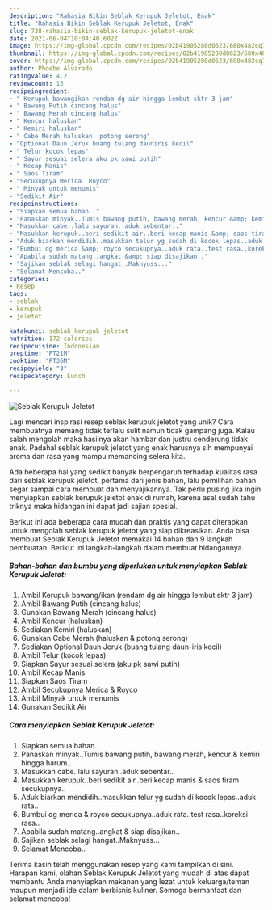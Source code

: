 ```yaml
---
description: "Rahasia Bikin Seblak Kerupuk Jeletot, Enak"
title: "Rahasia Bikin Seblak Kerupuk Jeletot, Enak"
slug: 738-rahasia-bikin-seblak-kerupuk-jeletot-enak
date: 2021-06-04T10:04:40.602Z
image: https://img-global.cpcdn.com/recipes/02b41905280d0623/680x482cq70/seblak-kerupuk-jeletot-foto-resep-utama.jpg
thumbnail: https://img-global.cpcdn.com/recipes/02b41905280d0623/680x482cq70/seblak-kerupuk-jeletot-foto-resep-utama.jpg
cover: https://img-global.cpcdn.com/recipes/02b41905280d0623/680x482cq70/seblak-kerupuk-jeletot-foto-resep-utama.jpg
author: Phoebe Alvarado
ratingvalue: 4.2
reviewcount: 13
recipeingredient:
- " Kerupuk bawangikan rendam dg air hingga lembut sktr 3 jam"
- " Bawang Putih cincang halus"
- " Bawang Merah cincang halus"
- " Kencur haluskan"
- " Kemiri haluskan"
- " Cabe Merah haluskan  potong serong"
- "Optional Daun Jeruk buang tulang dauniris kecil"
- " Telur kocok lepas"
- " Sayur sesuai selera aku pk sawi putih"
- " Kecap Manis"
- " Saos Tiram"
- "Secukupnya Merica  Royco"
- " Minyak untuk menumis"
- "Sedikit Air"
recipeinstructions:
- "Siapkan semua bahan.."
- "Panaskan minyak..Tumis bawang putih, bawang merah, kencur &amp; kemiri hingga harum.."
- "Masukkan cabe..lalu sayuran..aduk sebentar.."
- "Masukkan kerupuk..beri sedikit air..beri kecap manis &amp; saos tiram secukupnya.."
- "Aduk biarkan mendidih..masukkan telur yg sudah di kocok lepas..aduk rata.."
- "Bumbui dg merica &amp; royco secukupnya..aduk rata..test rasa..koreksi rasa.."
- "Apabila sudah matang..angkat &amp; siap disajikan.."
- "Sajikan seblak selagi hangat..Maknyuss..."
- "Selamat Mencoba.."
categories:
- Resep
tags:
- seblak
- kerupuk
- jeletot

katakunci: seblak kerupuk jeletot 
nutrition: 172 calories
recipecuisine: Indonesian
preptime: "PT21M"
cooktime: "PT36M"
recipeyield: "3"
recipecategory: Lunch

---
```



![Seblak Kerupuk Jeletot](https://img-global.cpcdn.com/recipes/02b41905280d0623/680x482cq70/seblak-kerupuk-jeletot-foto-resep-utama.jpg)

Lagi mencari inspirasi resep seblak kerupuk jeletot yang unik? Cara membuatnya memang tidak terlalu sulit namun tidak gampang juga. Kalau salah mengolah maka hasilnya akan hambar dan justru cenderung tidak enak. Padahal seblak kerupuk jeletot yang enak harusnya sih mempunyai aroma dan rasa yang mampu memancing selera kita.



Ada beberapa hal yang sedikit banyak berpengaruh terhadap kualitas rasa dari seblak kerupuk jeletot, pertama dari jenis bahan, lalu pemilihan bahan segar sampai cara membuat dan menyajikannya. Tak perlu pusing jika ingin menyiapkan seblak kerupuk jeletot enak di rumah, karena asal sudah tahu triknya maka hidangan ini dapat jadi sajian spesial.


Berikut ini ada beberapa cara mudah dan praktis yang dapat diterapkan untuk mengolah seblak kerupuk jeletot yang siap dikreasikan. Anda bisa membuat Seblak Kerupuk Jeletot memakai 14 bahan dan 9 langkah pembuatan. Berikut ini langkah-langkah dalam membuat hidangannya.

<!--inarticleads1-->

##### Bahan-bahan dan bumbu yang diperlukan untuk menyiapkan Seblak Kerupuk Jeletot:

1. Ambil  Kerupuk bawang/ikan (rendam dg air hingga lembut sktr 3 jam)
1. Ambil  Bawang Putih (cincang halus)
1. Gunakan  Bawang Merah (cincang halus)
1. Ambil  Kencur (haluskan)
1. Sediakan  Kemiri (haluskan)
1. Gunakan  Cabe Merah (haluskan &amp; potong serong)
1. Sediakan Optional Daun Jeruk (buang tulang daun-iris kecil)
1. Ambil  Telur (kocok lepas)
1. Siapkan  Sayur sesuai selera (aku pk sawi putih)
1. Ambil  Kecap Manis
1. Siapkan  Saos Tiram
1. Ambil Secukupnya Merica &amp; Royco
1. Ambil  Minyak untuk menumis
1. Gunakan Sedikit Air




<!--inarticleads2-->

##### Cara menyiapkan Seblak Kerupuk Jeletot:

1. Siapkan semua bahan..
1. Panaskan minyak..Tumis bawang putih, bawang merah, kencur &amp; kemiri hingga harum..
1. Masukkan cabe..lalu sayuran..aduk sebentar..
1. Masukkan kerupuk..beri sedikit air..beri kecap manis &amp; saos tiram secukupnya..
1. Aduk biarkan mendidih..masukkan telur yg sudah di kocok lepas..aduk rata..
1. Bumbui dg merica &amp; royco secukupnya..aduk rata..test rasa..koreksi rasa..
1. Apabila sudah matang..angkat &amp; siap disajikan..
1. Sajikan seblak selagi hangat..Maknyuss...
1. Selamat Mencoba..




Terima kasih telah menggunakan resep yang kami tampilkan di sini. Harapan kami, olahan Seblak Kerupuk Jeletot yang mudah di atas dapat membantu Anda menyiapkan makanan yang lezat untuk keluarga/teman maupun menjadi ide dalam berbisnis kuliner. Semoga bermanfaat dan selamat mencoba!
